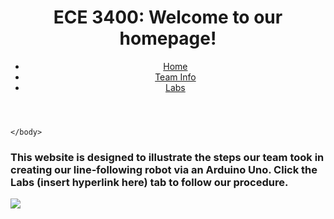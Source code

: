<html>
    <head>
        <title>ECE 3400 Team 2</title>
        <meta charset="utf-8" />
        <meta name="viewport" content="width=device-width, initial-scale=1" />
    </head>
    <body>
        <header>
            <h1>ECE 3400: Welcome to our homepage!</h1>
            <nav>
                <ul>
                    <li><a href="">Home</a></li>
                    <li><a href="#">Team Info</a></li>
                    <li><a href="#">Labs</a></li>
                </ul>
            </nav>
        </header>

    </body>
</html>


<h3>
This website is designed to illustrate the steps our team took in
creating our line-following robot via an Arduino Uno. Click the Labs (insert hyperlink here)
tab to follow our procedure.
</h3>

<img src="https://www.flickr.com/photos/154473257@N08/36777792986/in/dateposted-public/" />